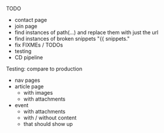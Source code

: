 TODO

- contact page
- join page
- find instances of path(...) and replace them with just the url
- find instances of broken snippets "{{ snippets."
- fix FIXMEs / TODOs
- testing
- CD pipeline

Testing: compare to production

- nav pages
- article page
  - with images
  - with attachments
- event
  - with attachments
  - with / without content
  - that should show up
